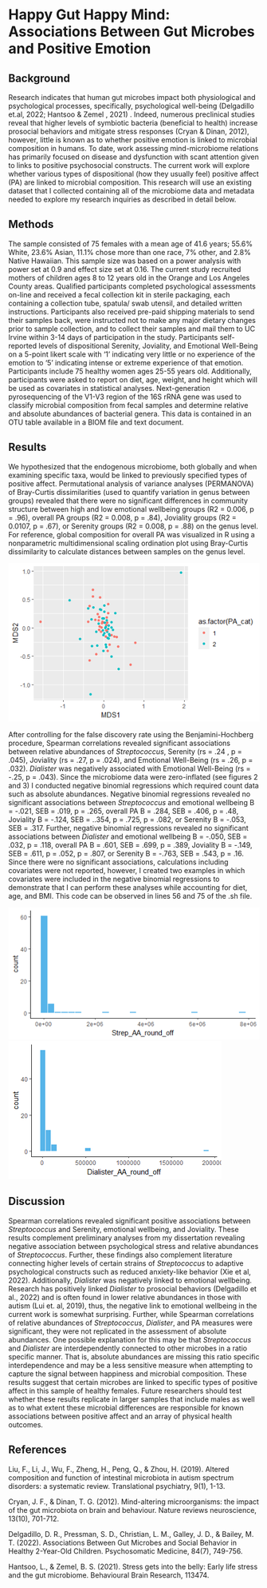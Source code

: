 # Happy Gut Happy Mind: Associations Between Gut Microbes and Positive Emotion 

## Background

Research indicates that human gut microbes impact both physiological and psychological processes, specifically, psychological well-being (Delgadillo et.al, 2022; Hantsoo & Zemel , 2021) . Indeed, numerous preclinical studies reveal that higher levels of symbiotic bacteria (beneficial to health) increase prosocial behaviors and mitigate stress responses (Cryan & Dinan, 2012), however, little is known as to whether positive emotion is linked to microbial composition in humans. To date, work assessing mind-microbiome relations has primarily focused on disease and dysfunction with scant attention given to links to positive psychosocial constructs. The current work will explore whether various types of dispositional (how they usually feel) positive affect (PA) are linked to microbial composition. This research will use an existing dataset that I collected containing all of the microbiome data and metadata needed to explore my research inquiries as described in detail below.

## Methods

The sample consisted of 75 females with a mean age of 41.6 years; 55.6% White, 23.6% Asian, 11.1% chose more than one race, 7% other, and 2.8% Native Hawaiian. This sample size was based on a power analysis with power set at 0.9 and effect size set at 0.16. The current study recruited mothers of children ages 8 to 12 years old in the Orange and Los Angeles County areas. Qualified participants completed psychological assessments on-line and received a fecal collection kit in sterile packaging, each containing a collection tube, spatula/ swab utensil, and detailed written instructions. Participants also received pre-paid shipping materials to send their samples back, were instructed not to make any major dietary changes prior to sample collection, and to collect their samples and mail them to UC Irvine within 3-14 days of participation in the study. Participants self-reported levels of dispositional Serenity, Joviality, and Emotional Well-Being on a 5-point likert scale with ‘1’ indicating very little or no experience of the emotion to ‘5’ indicating intense or extreme experience of that emotion. Participants include 75 healthy women ages 25-55 years old. Additionally, participants were asked to report on diet, age, weight, and height which will be used as covariates in statistical analyses. Next-generation pyrosequencing of the V1-V3 region of the 16S rRNA gene was used to classify microbial composition from fecal samples and determine relative and absolute abundances of bacterial genera. This data is contained in an OTU table available in a BIOM file and text document. 

## Results

We hypothesized that the endogenous microbiome, both globally and when examining specific taxa, would be linked to previously specified types of positive affect. Permutational analysis of variance analyses (PERMANOVA) of Bray-Curtis dissimilarities (used to quantify variation in genus between groups) revealed that there were no significant differences in community structure between high and low emotional wellbeing groups (R2 = 0.006, p = .96),  overall PA groups (R2 = 0.008, p = .84), Joviality groups (R2 = 0.0107, p = .67), or Serenity groups (R2 = 0.008, p = .88) on the genus level. For reference, global composition for overall PA was visualized in R using a nonparametric multidimensional scaling ordination plot using Bray-Curtis dissimilarity to calculate distances between samples on the genus level.

![Figure 1 NMDS Plot ](https://github.com/desic2022/EE282/blob/main/output/figures/PANAS_PA_plot.png)

After controlling for the false discovery rate using the Benjamini-Hochberg procedure, Spearman correlations revealed significant associations between relative abundances of *Streptococcus*, Serenity (rs = .24 , p = .045), Joviality (rs = .27, p = .024), and Emotional Well-Being (rs = .26, p = .032). *Dialister* was negatively associated with Emotional Well-Being (rs = -.25, p = .043). Since the microbiome data were zero-inflated (see figures 2 and 3) I conducted negative binomial regressions which required count data such as absolute abundances. Negative binomial regressions revealed no significant associations between *Streptococcus* and emotional wellbeing B = -.021, SEB = .019, p = .265, overall PA B = .284, SEB = .406, p = .48, Joviality B = -.124, SEB = ..354, p = .725, p = .082, or Serenity B = -.053, SEB = .317. Further, negative binomial regressions revealed no significant associations between *Dialister* and emotional wellbeing B = -.050, SEB = .032, p = .118, overall PA B = .601, SEB = .699, p = .389, Joviality B = -.149, SEB = .611, p = .052, p = .807, or Serenity B = -.763, SEB = .543, p = .16. Since there were no significant associations, calculations including covariates were not reported, however, I created two examples in which covariates were included in the negative binomial regressions to demonstrate that I can perform these analyses while accounting for diet, age, and BMI. This code can be observed in lines 56 and 75 of the .sh file.

![Figure 2: ](https://github.com/desic2022/EE282/blob/main/output/figures/Streptococcus_Histogram.png)
![Figure 3: ](https://github.com/desic2022/EE282/blob/main/output/figures/Dialister_Absolute_Abundance_Plot.png)

## Discussion

Spearman correlations revealed significant positive associations between *Streptococcus* and Serenity, emotional wellbeing, and Joviality. These results complement preliminary analyses from my dissertation revealing negative association between psychological stress and relative abundances of *Streptococcus*. Further, these findings also complement literature connecting higher levels of certain strains of *Streptococcus* to adaptive psychological constructs such as reduced anxiety-like behavior (Xie et al, 2022).  Additionally, *Dialister* was negatively linked to emotional wellbeing. Research has positively linked *Dialister* to prosocial behaviors (Delgadillo et al., 2022) and is often found in lower relative abundances in those with autism (Lui et. al, 2019), thus, the negative link to emotional wellbeing in the current work is somewhat surprising. Further, while Spearman correlations of relative abundances of *Streptococcus*, *Dialister*, and PA measures were significant, they were not replicated in the assessment of absolute abundances. One possible explanation for this may be that *Streptococcus* and *Dialister* are interdependently connected to other microbes in a ratio specific manner. That is, absolute abundances are missing this ratio specific interdependence and may be a less sensitive measure when attempting to capture the signal between happiness and microbial composition. These results suggest that certain microbes are linked to specific types of positive affect in this sample of healthy females. Future researchers should test whether these results replicate in larger samples that include males as well as to what extent these microbial differences are responsible for known associations between positive affect and an array of physical health outcomes.  

## References

Liu, F., Li, J., Wu, F., Zheng, H., Peng, Q., & Zhou, H. (2019). Altered composition and function of intestinal microbiota in autism spectrum disorders: a systematic review. Translational psychiatry, 9(1), 1-13.

Cryan,  J. F., & Dinan, T. G. (2012). Mind-altering microorganisms: the impact of the gut microbiota on brain and behaviour. Nature reviews neuroscience, 13(10), 701-712.

Delgadillo, D. R., Pressman, S. D., Christian, L. M., Galley, J. D., & Bailey, M. T. (2022). Associations Between Gut Microbes and Social Behavior in Healthy 2-Year-Old Children. Psychosomatic Medicine, 84(7), 749-756.

Hantsoo, L., & Zemel, B. S. (2021). Stress gets into the belly: Early life stress and the gut microbiome. Behavioural Brain Research, 113474.
